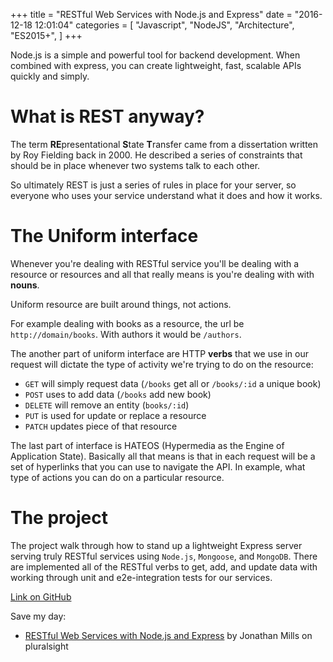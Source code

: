 +++
title = "RESTful Web Services with Node.js and Express"
date = "2016-12-18 12:01:04"
categories = [
    "Javascript",
    "NodeJS",
    "Architecture",
    "ES2015+",
]
+++

Node.js is a simple and powerful tool for backend development. When combined with express, you can create lightweight, fast, scalable APIs quickly and simply.
<!--more-->

# What is REST anyway?

The term **RE**presentational **S**tate **T**ransfer came from a dissertation written by Roy Fielding back in 2000.
He described a series of constraints that should be in place whenever two systems talk to each other. 

So ultimately REST is just a series of rules in place for your server, so everyone who uses your service understand 
what it does and how it works.

# The Uniform interface

Whenever you're dealing with RESTful service you'll be dealing with a resource or resources and all that really means
is you're dealing with with **nouns**.

Uniform resource are built around things, not actions.

For example dealing with books as a resource, the url be `http://domain/books`. With authors it would be `/authors`.

The another part of uniform interface are HTTP **verbs** that we use in our request will dictate the type of activity
we're trying to do on the resource:

* `GET` will simply request data (`/books` get all or `/books/:id` a unique book)
* `POST` uses to add data (`/books` add new book)
* `DELETE` will remove an entity (`books/:id`)
* `PUT` is used for update or replace a resource
* `PATCH` updates piece of that resource

The last part of interface is HATEOS (Hypermedia as the Engine of Application State). Basically all that means is 
that in each request will be a set of hyperlinks that you can use to navigate the API. In example, what type of 
actions you can do on a particular resource.

# The project 

The project walk through how to stand up a lightweight Express server serving truly RESTful services using `Node.js`, `Mongoose`, and `MongoDB`. 
There are implemented all of the RESTful verbs to get, add, and update data with working through unit and e2e-integration tests for our services.

[Link on GitHub](https://github.com/qetr1ck-op/RESTful-Web-Services-with-Node.js-and-Express) 

Save my day:

* [RESTful Web Services with Node.js and Express](https://app.pluralsight.com/library/courses/node-js-express-rest-web-services/description) by Jonathan Mills on pluralsight